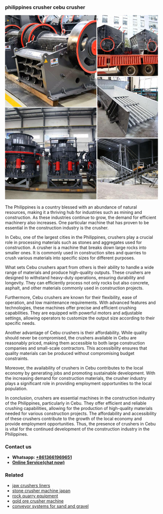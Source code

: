 <h3>philippines crusher cebu crusher</h3><img src='1708322789.jpg' alt=''><p>The Philippines is a country blessed with an abundance of natural resources, making it a thriving hub for industries such as mining and construction. As these industries continue to grow, the demand for efficient machinery also increases. One particular machine that has proven to be essential in the construction industry is the crusher.</p><p>In Cebu, one of the largest cities in the Philippines, crushers play a crucial role in processing materials such as stones and aggregates used for construction. A crusher is a machine that breaks down large rocks into smaller ones. It is commonly used in construction sites and quarries to crush various materials into specific sizes for different purposes.</p><p>What sets Cebu crushers apart from others is their ability to handle a wide range of materials and produce high-quality outputs. These crushers are designed to withstand heavy-duty operations, ensuring durability and longevity. They can efficiently process not only rocks but also concrete, asphalt, and other materials commonly used in construction projects.</p><p>Furthermore, Cebu crushers are known for their flexibility, ease of operation, and low maintenance requirements. With advanced features and technologies, these machines offer precise and efficient crushing capabilities. They are equipped with powerful motors and adjustable settings, allowing operators to customize the output size according to their specific needs.</p><p>Another advantage of Cebu crushers is their affordability. While quality should never be compromised, the crushers available in Cebu are reasonably priced, making them accessible to both large construction companies and small-scale contractors. This accessibility ensures that quality materials can be produced without compromising budget constraints.</p><p>Moreover, the availability of crushers in Cebu contributes to the local economy by generating jobs and promoting sustainable development. With the increasing demand for construction materials, the crusher industry plays a significant role in providing employment opportunities to the local population.</p><p>In conclusion, crushers are essential machines in the construction industry of the Philippines, particularly in Cebu. They offer efficient and reliable crushing capabilities, allowing for the production of high-quality materials needed for various construction projects. The affordability and accessibility of these crushers contribute to the growth of the local economy and provide employment opportunities. Thus, the presence of crushers in Cebu is vital for the continued development of the construction industry in the Philippines.</p><h3>Contact us</h3><ul><li><strong>Whatsapp:&nbsp;<a href="https://wa.me/8613661969651">+8613661969651</a></strong></li><li><a href="https://swt.shibang-china.com/?git&amp;zhl&amp;philippines crusher cebu crusher"><strong>Online Service(chat now)</strong></a></li></ul><h3>Related</h3><ul><li><a href='jaw crushers liners.md'>jaw crushers liners</a></li><li><a href='stone crusher machine japan.md'>stone crusher machine japan</a></li><li><a href='rock quarry equipment.md'>rock quarry equipment</a></li><li><a href='gold ore crusher machine.md'>gold ore crusher machine</a></li><li><a href='conveyor systems for sand and gravel.md'>conveyor systems for sand and gravel</a></li></ul>